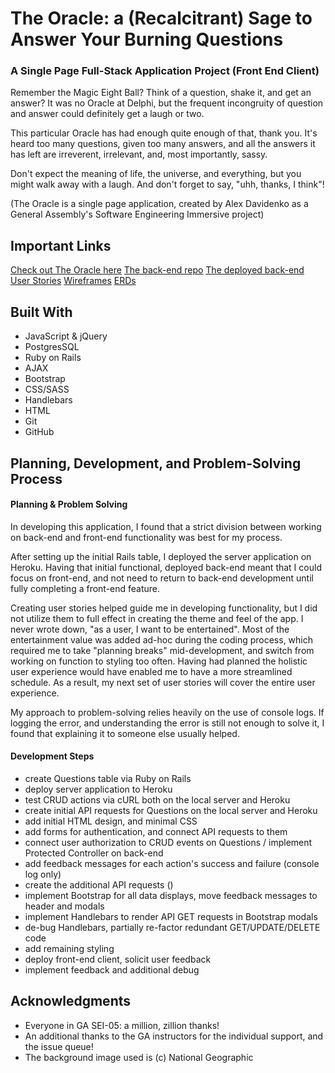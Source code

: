 # The Oracle: a (Recalcitrant) Sage to Answer Your Burning Questions
### A Single Page Full-Stack Application Project (Front End Client)

Remember the Magic Eight Ball? Think of a question, shake it, and get an answer?
It was no Oracle at Delphi, but the frequent incongruity of question and answer
could definitely get a laugh or two.

This particular Oracle has had enough quite enough of that, thank you. It's heard
too many questions, given too many answers, and all the answers it has left are
irreverent, irrelevant, and, most importantly, sassy.

Don't expect the meaning of life, the universe, and everything, but you might
walk away with a laugh. And don't forget to say, "uhh, thanks, I think"!

(The Oracle is a single page application, created by Alex Davidenko as a General
Assembly's Software Engineering Immersive project)

## Important Links

[Check out The Oracle here](https://alexgdav.github.io/project_2_client/)
[The back-end repo](https://github.com/alexgdav/project_2_api)
[The deployed back-end](https://young-reef-92206.herokuapp.com/)
[User Stories](http://#)
[Wireframes](http://#)
[ERDs](http://#)


## Built With

* JavaScript & jQuery
* PostgresSQL
* Ruby on Rails
* AJAX
* Bootstrap
* CSS/SASS
* Handlebars
* HTML
* Git
* GitHub


## Planning, Development, and Problem-Solving Process

#### Planning & Problem Solving
In developing this application, I found that a strict division between working
on back-end and front-end functionality was best for my process.

After setting up the initial Rails table, I deployed the server application on
Heroku. Having that initial functional, deployed back-end meant that I could
focus on front-end, and not need to return to back-end development until fully
completing a front-end feature.

Creating user stories helped guide me in developing functionality, but I did not
utilize them to full effect in creating the theme and feel of the app. I never
wrote down, "as a user, I want to be entertained". Most of the entertainment
value was added ad-hoc during the coding process, which required me to take "planning
breaks" mid-development, and switch from working on function to styling too often.
Having had planned the holistic user experience would have enabled me to have a
more streamlined schedule. As a result, my next set of user stories will cover the
entire user experience.

My approach to problem-solving relies heavily on the use of console logs. If logging
the error, and understanding the error is still not enough to solve it, I found
that explaining it to someone else usually helped.

#### Development Steps
* create Questions table via Ruby on Rails
* deploy server application to Heroku
* test CRUD actions via cURL both on the local server and Heroku
* create initial API requests for Questions
on the local server and Heroku
* add initial HTML design, and minimal CSS
* add forms for authentication, and connect API requests to them
* connect user authorization to CRUD events on Questions / implement Protected Controller on back-end
* add feedback messages for each action's success and failure (console log only)
* create the additional API requests ()
* implement Bootstrap for all data displays, move feedback messages to header and modals
* implement Handlebars to render API GET requests in Bootstrap modals
* de-bug Handlebars, partially re-factor redundant GET/UPDATE/DELETE code
* add remaining styling
* deploy front-end client, solicit user feedback
* implement feedback and additional debug


## Acknowledgments

* Everyone in GA SEI-05: a million, zillion thanks!
* An additional thanks to the GA instructors for the individual support, and the issue queue!
* The background image used is (c) National Geographic
